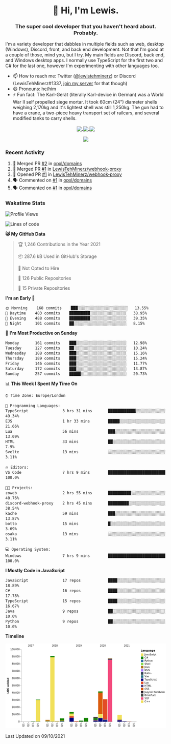 <h1 align="center">👋 Hi, I'm Lewis.</h1>
<h3 align="center">The super cool developer that you haven't heard about. Probably.</h3>

I'm a variety developer that dabbles in multiple fields such as web, desktop (Windows), Discord, front, and back end development. Not that I'm good at a couple of those, mind you, but I try. My main fields are Discord, back end, and Windows desktop apps. I normally use TypeScript for the first two and C# for the last one, however I'm experimenting with other languages too.

- 📫 How to reach me: Twitter ([@lewistehminerz](https://twitter.com/lewistehminerz)) or Discord (LewisTehMinerz#1337, [join my server](https://discord.gg/XnUh7JB) for that though)
- 😄 Pronouns: he/him
- ⚡ Fun fact: The Karl-Gerät (literally Karl-device in German) was a World War II self propelled siege mortar. It took 60cm (24") diameter shells weighing 2,170kg and it's lightest shell was still 1,250kg. The gun had to have a crane, a two-piece heavy transport set of railcars, and several modified tanks to carry shells.

<p align="center">
  <a href="https://github.com/anuraghazra/github-readme-stats">
    <img align="center" src="https://github-readme-stats.vercel.app/api?username=LewisTehMinerz&count_private=true&show_icons=true&theme=gruvbox">
  </a>
  <a href="https://github.com/anuraghazra/github-readme-stats">
    <img align="center" src="https://github-readme-stats.vercel.app/api/top-langs?username=LewisTehMinerz&layout=compact&theme=gruvbox">
  </a>
  <a href="https://github.com/anuraghazra/github-readme-stats">
    <img align="center" src="https://github-readme-stats.vercel.app/api/wakatime?username=LewisTehMinerz&layout=compact&theme=gruvbox">
  </a>
</p>

<p align="center">
  <a href="https://github.com/ryo-ma/github-profile-trophy">
    <img align="center" src="https://github-profile-trophy.vercel.app/?username=LewisTehMinerz&theme=gruvbox">
  </a>
</p>

### Recent Activity
<!--START_SECTION:activity-->
1. 🎉 Merged PR [#2](https://github.com/opxl/domains/pull/2) in [opxl/domains](https://github.com/opxl/domains)
2. 🎉 Merged PR [#1](https://github.com/LewisTehMinerz/webhook-proxy/pull/1) in [LewisTehMinerz/webhook-proxy](https://github.com/LewisTehMinerz/webhook-proxy)
3. 💪 Opened PR [#1](https://github.com/LewisTehMinerz/webhook-proxy/pull/1) in [LewisTehMinerz/webhook-proxy](https://github.com/LewisTehMinerz/webhook-proxy)
4. 🗣 Commented on [#1](https://github.com/opxl/domains/issues/1) in [opxl/domains](https://github.com/opxl/domains)
5. 🗣 Commented on [#1](https://github.com/opxl/domains/issues/1) in [opxl/domains](https://github.com/opxl/domains)
<!--END_SECTION:activity-->

### Wakatime Stats
<!--START_SECTION:waka-->
![Profile Views](http://img.shields.io/badge/Profile%20Views-4-blue)

![Lines of code](https://img.shields.io/badge/From%20Hello%20World%20I%27ve%20Written-332479%20lines%20of%20code-blue)

**🐱 My GitHub Data** 

> 🏆 1,246 Contributions in the Year 2021
 > 
> 📦 287.6 kB Used in GitHub's Storage 
 > 
> 🚫 Not Opted to Hire
 > 
> 📜 126 Public Repositories 
 > 
> 🔑 15 Private Repositories  
 > 
**I'm an Early 🐤** 

```text
🌞 Morning    168 commits    ███░░░░░░░░░░░░░░░░░░░░░░   13.55% 
🌆 Daytime    483 commits    █████████░░░░░░░░░░░░░░░░   38.95% 
🌃 Evening    488 commits    █████████░░░░░░░░░░░░░░░░   39.35% 
🌙 Night      101 commits    ██░░░░░░░░░░░░░░░░░░░░░░░   8.15%

```
📅 **I'm Most Productive on Sunday** 

```text
Monday       161 commits    ███░░░░░░░░░░░░░░░░░░░░░░   12.98% 
Tuesday      127 commits    ██░░░░░░░░░░░░░░░░░░░░░░░   10.24% 
Wednesday    188 commits    ███░░░░░░░░░░░░░░░░░░░░░░   15.16% 
Thursday     189 commits    ███░░░░░░░░░░░░░░░░░░░░░░   15.24% 
Friday       146 commits    ███░░░░░░░░░░░░░░░░░░░░░░   11.77% 
Saturday     172 commits    ███░░░░░░░░░░░░░░░░░░░░░░   13.87% 
Sunday       257 commits    █████░░░░░░░░░░░░░░░░░░░░   20.73%

```


📊 **This Week I Spent My Time On** 

```text
⌚︎ Time Zone: Europe/London

💬 Programming Languages: 
TypeScript               3 hrs 31 mins       ████████████░░░░░░░░░░░░░   49.34% 
EJS                      1 hr 33 mins        █████░░░░░░░░░░░░░░░░░░░░   21.66% 
Lua                      56 mins             ███░░░░░░░░░░░░░░░░░░░░░░   13.09% 
HTML                     33 mins             ██░░░░░░░░░░░░░░░░░░░░░░░   7.9% 
Svelte                   13 mins             ░░░░░░░░░░░░░░░░░░░░░░░░░   3.11%

🔥 Editors: 
VS Code                  7 hrs 9 mins        █████████████████████████   100.0%

🐱‍💻 Projects: 
zoweb                    2 hrs 55 mins       ██████████░░░░░░░░░░░░░░░   40.76% 
discord-webhook-proxy    2 hrs 45 mins       █████████░░░░░░░░░░░░░░░░   38.54% 
kache                    59 mins             ███░░░░░░░░░░░░░░░░░░░░░░   13.87% 
botto                    15 mins             █░░░░░░░░░░░░░░░░░░░░░░░░   3.69% 
osaka                    13 mins             ░░░░░░░░░░░░░░░░░░░░░░░░░   3.11%

💻 Operating System: 
Windows                  7 hrs 9 mins        █████████████████████████   100.0%

```

**I Mostly Code in JavaScript** 

```text
JavaScript               17 repos            ████░░░░░░░░░░░░░░░░░░░░░   18.89% 
C#                       16 repos            ████░░░░░░░░░░░░░░░░░░░░░   17.78% 
TypeScript               15 repos            ████░░░░░░░░░░░░░░░░░░░░░   16.67% 
Java                     9 repos             ██░░░░░░░░░░░░░░░░░░░░░░░   10.0% 
Python                   9 repos             ██░░░░░░░░░░░░░░░░░░░░░░░   10.0%

```


**Timeline**

![Chart not found](https://raw.githubusercontent.com/LewisTehMinerz/LewisTehMinerz/master/charts/bar_graph.png) 


 Last Updated on 09/10/2021
<!--END_SECTION:waka-->
